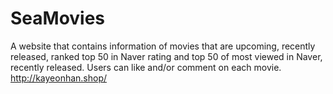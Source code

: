 # SeaMovies
A website that contains information of movies that are upcoming, recently released, ranked top 50 in Naver rating and top 50 of most viewed in Naver, recently released. Users can like and/or comment on each movie.
http://kayeonhan.shop/
